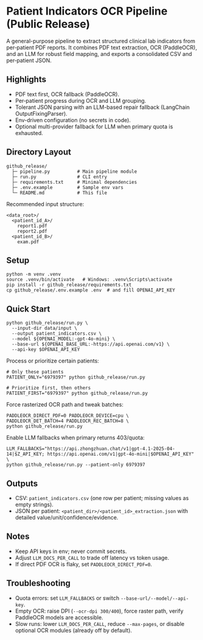 # Patient Indicators OCR Pipeline (Public Release)

A general-purpose pipeline to extract structured clinical lab indicators from per‑patient PDF reports. It combines PDF text extraction, OCR (PaddleOCR), and an LLM for robust field mapping, and exports a consolidated CSV and per‑patient JSON.

## Highlights
- PDF text first, OCR fallback (PaddleOCR).
- Per‑patient progress during OCR and LLM grouping.
- Tolerant JSON parsing with an LLM-based repair fallback (LangChain OutputFixingParser).
- Env-driven configuration (no secrets in code).
- Optional multi-provider fallback for LLM when primary quota is exhausted.

## Directory Layout
```
github_release/
  ├─ pipeline.py          # Main pipeline module
  ├─ run.py               # CLI entry
  ├─ requirements.txt     # Minimal dependencies
  ├─ .env.example         # Sample env vars
  └─ README.md            # This file
```

Recommended input structure:
```
<data_root>/
  <patient_id_A>/
    report1.pdf
    report2.pdf
  <patient_id_B>/
    exam.pdf
```

## Setup
```
python -m venv .venv
source .venv/bin/activate   # Windows: .venv\Scripts\activate
pip install -r github_release/requirements.txt
cp github_release/.env.example .env  # and fill OPENAI_API_KEY
```

## Quick Start
```
python github_release/run.py \
  --input-dir data/input \
  --output patient_indicators.csv \
  --model ${OPENAI_MODEL:-gpt-4o-mini} \
  --base-url ${OPENAI_BASE_URL:-https://api.openai.com/v1} \
  --api-key $OPENAI_API_KEY
```

Process or prioritize certain patients:
```
# Only these patients
PATIENT_ONLY="6979397" python github_release/run.py

# Prioritize first, then others
PATIENT_FIRST="6979397" python github_release/run.py
```

Force rasterized OCR path and tweak batches:
```
PADDLEOCR_DIRECT_PDF=0 PADDLEOCR_DEVICE=cpu \
PADDLEOCR_DET_BATCH=4 PADDLEOCR_REC_BATCH=8 \
python github_release/run.py
```

Enable LLM fallbacks when primary returns 403/quota:
```
LLM_FALLBACKS="https://api.zhongzhuan.chat/v1|gpt-4.1-2025-04-14|$Z_API_KEY; https://api.openai.com/v1|gpt-4o-mini|$OPENAI_API_KEY" \
python github_release/run.py --patient-only 6979397
```

## Outputs
- CSV: `patient_indicators.csv` (one row per patient; missing values as empty strings).
- JSON per patient: `<patient_dir>/<patient_id>_extraction.json` with detailed value/unit/confidence/evidence.

## Notes
- Keep API keys in env; never commit secrets.
- Adjust `LLM_DOCS_PER_CALL` to trade off latency vs token usage.
- If direct PDF OCR is flaky, set `PADDLEOCR_DIRECT_PDF=0`.

## Troubleshooting
- Quota errors: set `LLM_FALLBACKS` or switch `--base-url/--model/--api-key`.
- Empty OCR: raise DPI (`--ocr-dpi 300/400`), force raster path, verify PaddleOCR models are accessible.
- Slow runs: lower `LLM_DOCS_PER_CALL`, reduce `--max-pages`, or disable optional OCR modules (already off by default).


